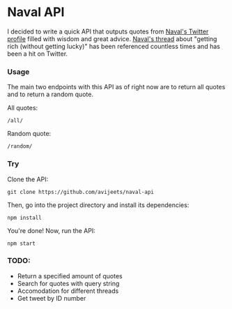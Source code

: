# Naval API
  
  I decided to write a quick API that outputs quotes from [Naval's Twitter profile](https://twitter.com/naval/) filled with wisdom and great advice. [Naval's thread](https://twitter.com/naval/status/1002103360646823936) about "getting rich (without getting lucky)" has been referenced countless times and has been a hit on Twitter.
  
  ### Usage
  
  The main two endpoints with this API as of right now are to return all quotes and to return a random quote.
  
  All quotes:
  ```
  /all/
  ```
  
  Random quote:
  ```
  /random/
  ```
  
  ### Try
  
  Clone the API:
  ``` 
  git clone https://github.com/avijeets/naval-api
  ```
  
  Then, go into the project directory and install its dependencies:
  ``` 
  npm install 
  ```
  
  You're done! Now, run the API:
  ```
  npm start 
  ``` 
  
 ### TODO:
 
 * Return a specified amount of quotes
 * Search for quotes with query string
 * Accomodation for different threads
 * Get tweet by ID number